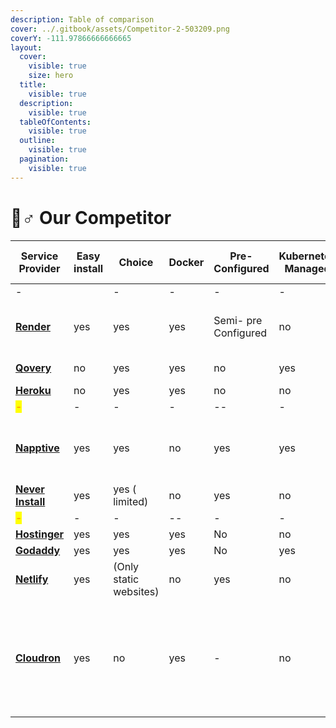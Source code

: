 ```yaml
---
description: Table of comparison
cover: ../.gitbook/assets/Competitor-2-503209.png
coverY: -111.97866666666665
layout:
  cover:
    visible: true
    size: hero
  title:
    visible: true
  description:
    visible: true
  tableOfContents:
    visible: true
  outline:
    visible: true
  pagination:
    visible: true
---
```


# 🏃♂ Our Competitor



<table><thead><tr><th width="132">Service Provider</th><th width="119">Easy install</th><th width="88">Choice</th><th>Docker</th><th width="141">Pre-Configured</th><th>Kubernetes Managed</th><th>Dashboarding</th><th>Environment Value</th><th width="159">App Limit( version free)</th><th>Verification</th></tr></thead><tbody><tr><td>-</td><td></td><td>-</td><td>-</td><td>-</td><td>-</td><td>-</td><td>-</td><td>-</td><td>-</td></tr><tr><td><a href="https://render.com/docs/free"><strong>Render</strong></a></td><td>yes</td><td>yes</td><td>yes</td><td>Semi- pre Configured</td><td>no</td><td>yes</td><td>yes</td><td>7<strong>50 Free instance hours</strong> to each user</td><td>Email</td></tr><tr><td><a href="https://www.qovery.com/solutions/kubernetes-for-developers"><strong>Qovery</strong></a></td><td>no</td><td>yes</td><td>yes</td><td>no</td><td>yes</td><td>yes</td><td>yes</td><td>Up to 100 deployments</td><td>Email + invitation</td></tr><tr><td><a href="https://www.heroku.com/"><strong>Heroku</strong></a></td><td>no</td><td>yes</td><td>yes</td><td>no</td><td>no</td><td>yes</td><td>yes</td><td>-</td><td>email</td></tr><tr><td><mark style="color:orange;"><strong>-</strong></mark></td><td>-</td><td>-</td><td>-</td><td>--</td><td>-</td><td>-</td><td>-</td><td>-</td><td>-</td></tr><tr><td><a href="https://napptive.com/"><strong>Napptive</strong></a></td><td>yes</td><td>yes</td><td>no</td><td>yes</td><td>yes</td><td>yes</td><td>yes</td><td>applications will be shutdown after 24 hours.</td><td>email</td></tr><tr><td><a href="https://neverinstall.com/"><strong>Never Install</strong></a></td><td>yes</td><td>yes ( limited)</td><td>no</td><td>yes</td><td>no</td><td>yes</td><td>no</td><td>upto 100 GB</td><td>email</td></tr><tr><td><mark style="color:orange;"><strong>-</strong></mark></td><td>-</td><td>-</td><td>--</td><td>-</td><td>-</td><td>-</td><td>-</td><td>-</td><td>-</td></tr><tr><td><a href="https://www.hostinger.in/"><strong>Hostinger</strong></a></td><td>yes</td><td>yes</td><td>yes</td><td>No</td><td>no</td><td>yes</td><td>yes</td><td>-</td><td>Email</td></tr><tr><td><a href="https://www.godaddy.com/en-in/offers/godaddy?isc=INGDYGON1&#x26;countryview=1&#x26;currencyType=INR&#x26;cdtl=c_17587465569.g_141169717394.k_aud-763472571302:kwd-28083878494.a_606499724765.d_c.ctv_g&#x26;bnb=b&#x26;gad=1&#x26;gclid=CjwKCAjwvfmoBhAwEiwAG2tqzJOfEcpPYdYKg8TLvCA4F2NcZY9yKBql23cXlsEYTuD723uN7am1ehoC5rIQAvD_BwE"><strong>Godaddy</strong></a></td><td>yes</td><td>yes</td><td>yes</td><td>No</td><td>yes</td><td>yes</td><td>no</td><td>-</td><td>Email</td></tr><tr><td><a href="https://www.netlify.com/"><strong>Netlify</strong></a></td><td>yes</td><td>(Only static websites)</td><td>no</td><td>yes</td><td>no</td><td>no</td><td>yes</td><td>500 sites</td><td>Email + Identity card</td></tr><tr><td><a href="https://www.cloudron.io/"><strong>Cloudron</strong></a></td><td>yes</td><td>no</td><td>yes</td><td>-</td><td>no</td><td>no</td><td>yes</td><td>All apps are run with a memory limit to ensure that no app can bring down the whole Cloudron.</td><td>Email</td></tr></tbody></table>

